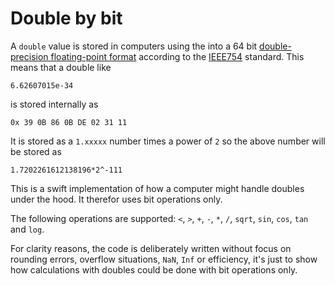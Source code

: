 # Double by bit

A `double` value is stored in computers using the into a 64 bit [double-precision floating-point format](https://en.wikipedia.org/wiki/Double-precision_floating-point_format) according to the [IEEE754](https://en.wikipedia.org/wiki/IEEE_754) standard. This means that a double like

`6.62607015e-34`

is stored internally as

`0x 39 0B 86 0B DE 02 31 11`

It is stored as a `1.xxxxx` number times a power of `2` so the above number will be stored as

`1.7202261612138196*2^-111`

This is a swift implementation of how a computer might handle doubles under the hood. It therefor uses bit operations only.

The following operations are supported: `<`, `>`, `+`, `-`, `*`, `/`, `sqrt`, `sin`, `cos`, `tan` and `log`.

For clarity reasons, the code is deliberately written without focus on rounding errors, overflow situations, `NaN`, `Inf` or efficiency, it's just to show how calculations with doubles could be done with bit operations only.

